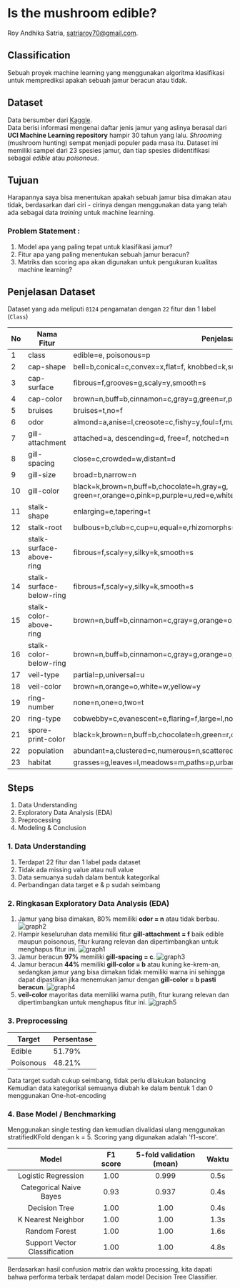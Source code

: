 # Is the mushroom edible?
Roy Andhika Satria, [satriaroy70@gmail.com](mailto:satriaroy70@gmail.com).

## Classification
Sebuah proyek machine learning yang menggunakan algoritma klasifikasi untuk memprediksi apakah sebuah jamur beracun atau tidak.

## Dataset
Data bersumber dari [Kaggle](https://www.kaggle.com/datasets/uciml/mushroom-classification).  
Data berisi informasi mengenai daftar jenis jamur yang aslinya berasal dari **UCI Machine Learning repository** hampir 30 tahun yang lalu. *Shrooming* (mushroom hunting) sempat menjadi populer pada masa itu. Dataset ini memiliki sampel dari 23 spesies jamur, dan tiap spesies diidentifikasi sebagai *edible* atau *poisonous*.

## Tujuan
Harapannya saya bisa menentukan apakah sebuah jamur bisa dimakan atau tidak, berdasarkan dari ciri - cirinya dengan menggunakan data yang telah ada sebagai data *training* untuk machine learning.

### Problem Statement :
1. Model apa yang paling tepat untuk klasifikasi jamur?
1. Fitur apa yang paling menentukan sebuah jamur beracun?
1. Matriks dan scoring apa akan digunakan untuk pengukuran kualitas machine learning?

## Penjelasan Dataset 
Dataset yang ada meliputi `8124` pengamatan dengan `22` fitur dan 1 label (`Class`)

| No | __Nama Fitur__ | __Penjelasan__ |
| - | - | - |
| 1 | class | edible=e, poisonous=p | 
| 2 | cap-shape | bell=b,conical=c,convex=x,flat=f, knobbed=k,sunken=s |
| 3 | cap-surface | fibrous=f,grooves=g,scaly=y,smooth=s |
| 4 | cap-color  | brown=n,buff=b,cinnamon=c,gray=g,green=r,pink=p,purple=u,red=e,white=w,yellow=y |
| 5 | bruises | bruises=t,no=f | 
| 6 | odor | almond=a,anise=l,creosote=c,fishy=y,foul=f,musty=m,none=n,pungent=p,spicy=s |
| 7 | gill-attachment | attached=a, descending=d, free=f, notched=n |
| 8 | gill-spacing | close=c,crowded=w,distant=d |
| 9 | gill-size | broad=b,narrow=n |
| 10 | gill-color | black=k,brown=n,buff=b,chocolate=h,gray=g, green=r,orange=o,pink=p,purple=u,red=e,white=w,yellow=y | 
| 11 | stalk-shape | enlarging=e,tapering=t | 
| 12 | stalk-root | bulbous=b,club=c,cup=u,equal=e,rhizomorphs=z,rooted=r,missing=? |
| 13 | stalk-surface-above-ring | fibrous=f,scaly=y,silky=k,smooth=s | 
| 14 | stalk-surface-below-ring | fibrous=f,scaly=y,silky=k,smooth=s |
| 15 | stalk-color-above-ring | brown=n,buff=b,cinnamon=c,gray=g,orange=o,pink=p,red=e,white=w,yellow=y |
| 16 | stalk-color-below-ring | brown=n,buff=b,cinnamon=c,gray=g,orange=o,pink=p,red=e,white=w,yellow=y |
| 17 | veil-type | partial=p,universal=u |
| 18 | veil-color | brown=n,orange=o,white=w,yellow=y |
| 19 | ring-number | none=n,one=o,two=t |
| 20 | ring-type | cobwebby=c,evanescent=e,flaring=f,large=l,none=n,pendant=p,sheathing=s,zone=z |
| 21 | spore-print-color | black=k,brown=n,buff=b,chocolate=h,green=r,orange=o,purple=u,white=w,yellow=y |
| 22 | population | abundant=a,clustered=c,numerous=n,scattered=s,several=v,solitary=y |
| 23 | habitat | grasses=g,leaves=l,meadows=m,paths=p,urban=u,waste=w,woods=d |

## Steps
1. Data Understanding
2. Exploratory Data Analysis (EDA)
3. Preprocessing 
4. Modeling & Conclusion 

### 1. Data Understanding
1. Terdapat 22 fitur dan 1 label pada dataset
2. Tidak ada missing value atau null value
3. Data semuanya sudah dalam bentuk kategorikal
4. Perbandingan data target e & p sudah seimbang

### 2. Ringkasan Exploratory Data Analysis (EDA)
1. Jamur yang bisa dimakan, 80% memiliki **odor = n** atau tidak berbau.
![graph2](https://raw.githubusercontent.com/royandhika/classification-mushroom/main/assets/odor.png)
2. Hampir keseluruhan data memiliki fitur **gill-attachment = f** baik edible maupun poisonous, fitur kurang relevan dan dipertimbangkan untuk menghapus fitur ini.
![graph1](https://raw.githubusercontent.com/royandhika/classification-mushroom/main/assets/gill-attachment.png)
3. Jamur beracun **97%** memiliki **gill-spacing = c**.
![graph3](https://raw.githubusercontent.com/royandhika/classification-mushroom/main/assets/gill-spacing.png)
4. Jamur beracun **44%** memiliki **gill-color = b** atau kuning ke-krem-an, sedangkan jamur yang bisa dimakan tidak memiliki warna ini sehingga dapat dipastikan jika menemukan jamur dengan **gill-color = b pasti beracun**.
![graph4](https://raw.githubusercontent.com/royandhika/classification-mushroom/main/assets/gill-color.png)
5. **veil-color** mayoritas data memiliki warna putih, fitur kurang relevan dan dipertimbangkan untuk menghapus fitur ini.
![graph5](https://raw.githubusercontent.com/royandhika/classification-mushroom/main/assets/veil-color.png)

### 3. Preprocessing
| Target |	Persentase	| 
| - | - | 
| Edible	| 51.79% |	
| Poisonous	| 48.21%	| 

Data target sudah cukup seimbang, tidak perlu dilakukan balancing  
Kemudian data kategorikal semuanya diubah ke dalam bentuk 1 dan 0 menggunakan One-hot-encoding

### 4. Base Model / Benchmarking
Menggunakan single testing dan kemudian divalidasi ulang menggunakan stratifiedKFold dengan k = 5. Scoring yang digunakan adalah 'f1-score'.

| Model | F1 score | 5-fold validation (mean) | Waktu |
|:-:|:-:|:-:|:-:|
| Logistic Regression | 1.00 | 0.999 | 0.5s |
| Categorical Naive Bayes | 0.93 | 0.937 | 0.4s |
| Decision Tree | 1.00 | 1.00 | 0.4s |
| K Nearest Neighbor | 1.00 | 1.00 | 1.3s |
| Random Forest | 1.00 | 1.00 | 1.6s |
| Support Vector Classification | 1.00 | 1.00 | 4.8s |

Berdasarkan hasil confusion matrix dan waktu processing, kita dapati bahwa performa terbaik terdapat dalam model Decision Tree Classifier. 

